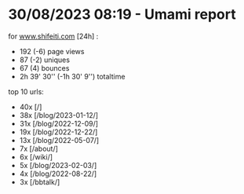 # 30/08/2023 08:19 - Umami report
for www.shifeiti.com [24h] :

 - 192 (-6) page views
 - 87 (-2) uniques
 - 67 (4) bounces
 - 2h 39' 30'' (-1h 30' 9'') totaltime


top 10 urls:
 - 40x [/]
 - 38x [/blog/2023-01-12/]
 - 31x [/blog/2022-12-09/]
 - 19x [/blog/2022-12-22/]
 - 13x [/blog/2022-05-07/]
 - 7x [/about/]
 - 6x [/wiki/]
 - 5x [/blog/2023-02-03/]
 - 4x [/blog/2022-08-22/]
 - 3x [/bbtalk/]


